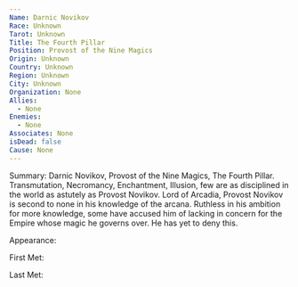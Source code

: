 ```yaml
---
Name: Darnic Novikov
Race: Unknown
Tarot: Unknown
Title: The Fourth Pillar
Position: Provost of the Nine Magics
Origin: Unknown
Country: Unknown
Region: Unknown
City: Unknown
Organization: None
Allies:
  - None
Enemies:
  - None
Associates: None
isDead: false
Cause: None
---
```

Summary:
Darnic Novikov, Provost of the Nine Magics, The Fourth Pillar. Transmutation, Necromancy, Enchantment, Illusion, few are as disciplined in the world as astutely as Provost Novikov. Lord of Arcadia, Provost Novikov is second to none in his knowledge of the arcana. Ruthless in his ambition for more knowledge, some have accused him of lacking in concern for the Empire whose magic he governs over. He has yet to deny this.

Appearance: 

First Met: 

Last Met: 





